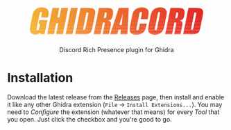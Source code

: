 <div align="center">

# <img src="./.github/ghidracord.png" width="400px" alt="Ghidracord" />
Discord Rich Presence plugin for Ghidra
  
</div>

# Installation
Download the latest release from the [Releases](https://github.com/imxeno/ghidracorrd/releases/latest) page, then install and enable it like any other Ghidra extension (`File` -> `Install Extensions...`). You may need to *Configure* the extension (whatever that means) for every *Tool* that you open. Just click the checkbox and you're good to go.
